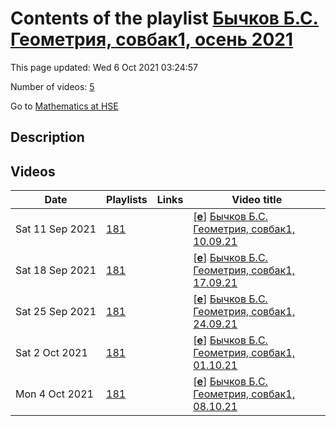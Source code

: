 # Contents of the playlist [Бычков Б.С. Геометрия, совбак1, осень 2021](https://www.youtube.com/playlist?list=PLq3E5oubNNoCw5jLhCtfZNZn49JNf_E3_)

This page updated: Wed 6 Oct 2021 03:24:57

Number of videos: [5](#videos)

Go to [Mathematics at HSE](../README.md)

## Description



## Videos

|Date|Playlists|Links|Video title|
|---|---|---|---|
| Sat&nbsp;11&nbsp;Sep&nbsp;2021 | [181](../playlists/181 "Бычков Б.С. Геометрия, совбак1, осень 2021") |  | [[**e**](https://studio.youtube.com/video/cLbPBCpr5wI/edit "Edit")] [Бычков Б.С. Геометрия, совбак1, 10.09.21](https://www.youtube.com/watch?v=cLbPBCpr5wI&list=PLq3E5oubNNoCw5jLhCtfZNZn49JNf_E3_) |
| Sat&nbsp;18&nbsp;Sep&nbsp;2021 | [181](../playlists/181 "Бычков Б.С. Геометрия, совбак1, осень 2021") |  | [[**e**](https://studio.youtube.com/video/AWDk8qB6Zjw/edit "Edit")] [Бычков Б.С. Геометрия, совбак1, 17.09.21](https://www.youtube.com/watch?v=AWDk8qB6Zjw&list=PLq3E5oubNNoCw5jLhCtfZNZn49JNf_E3_) |
| Sat&nbsp;25&nbsp;Sep&nbsp;2021 | [181](../playlists/181 "Бычков Б.С. Геометрия, совбак1, осень 2021") |  | [[**e**](https://studio.youtube.com/video/4j05Hovt-zI/edit "Edit")] [Бычков Б.С. Геометрия, совбак1, 24.09.21](https://www.youtube.com/watch?v=4j05Hovt-zI&list=PLq3E5oubNNoCw5jLhCtfZNZn49JNf_E3_) |
| Sat&nbsp;2&nbsp;Oct&nbsp;2021 | [181](../playlists/181 "Бычков Б.С. Геометрия, совбак1, осень 2021") |  | [[**e**](https://studio.youtube.com/video/nyg8PvmcVIg/edit "Edit")] [Бычков Б.С. Геометрия, совбак1, 01.10.21](https://www.youtube.com/watch?v=nyg8PvmcVIg&list=PLq3E5oubNNoCw5jLhCtfZNZn49JNf_E3_) |
| Mon&nbsp;4&nbsp;Oct&nbsp;2021 | [181](../playlists/181 "Бычков Б.С. Геометрия, совбак1, осень 2021") |  | [[**e**](https://studio.youtube.com/video/JbjrDZHAwMA/edit "Edit")] [Бычков Б.С. Геометрия, совбак1, 08.10.21](https://www.youtube.com/watch?v=JbjrDZHAwMA&list=PLq3E5oubNNoCw5jLhCtfZNZn49JNf_E3_) |
